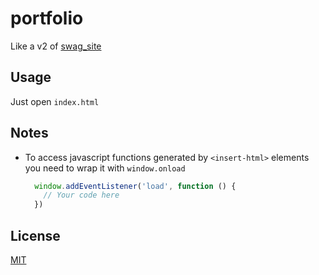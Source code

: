 # portfolio
Like a v2 of [swag_site](https://github.com/swag31415/swag-site)

## Usage
Just open `index.html`

## Notes
- To access javascript functions generated by `<insert-html>` elements you need to wrap it with `window.onload`
  ```javascript
    window.addEventListener('load', function () {
      // Your code here
    })
  ```

## License
[MIT](https://choosealicense.com/licenses/mit/)